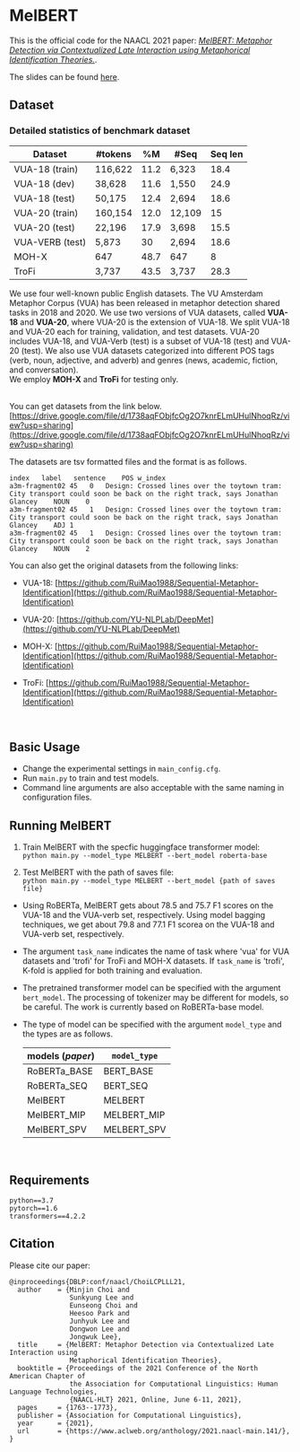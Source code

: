 # MelBERT
This is the official code for the NAACL 2021 paper: [_MelBERT: Metaphor Detection via Contextualized Late Interaction using Metaphorical Identification Theories._](https://www.aclweb.org/anthology/2021.naacl-main.141/).

The slides can be found [here](https://www.slideshare.net/SKLEE36/melbert-metaphor-detection-via-contextualized-late-interaction-using-metaphorical-identification-theories-naacl-2021).

<!-- 
Todo
- script
- slides
- bagging -->


## Dataset

### Detailed statistics of benchmark dataset

| Dataset         | #tokens | %M   | #Seq   | Seq len |
|-----------------|---------|------|--------|---------|
| VUA-18 (train)  | 116,622 | 11.2 |  6,323 |    18.4 |
| VUA-18 (dev)    |  38,628 | 11.6 |  1,550 |    24.9 |
| VUA-18 (test)   |  50,175 | 12.4 |  2,694 |    18.6 |
| VUA-20 (train)  | 160,154 | 12.0 | 12,109 |      15 |
| VUA-20 (test)   |  22,196 | 17.9 |  3,698 |    15.5 |
| VUA-VERB (test) |   5,873 |   30 |  2,694 |    18.6 |
| MOH-X           |     647 | 48.7 |    647 |       8 |
| TroFi           |   3,737 | 43.5 |  3,737 |    28.3 |


We use four well-known public English datasets. The VU Amsterdam Metaphor Corpus (VUA) has been released in metaphor detection shared tasks in 2018 and 2020. We use two versions of VUA datasets, called <b>VUA-18</b> and <b>VUA-20</b>, where VUA-20 is the extension of VUA-18. We split VUA-18 and VUA-20 each for training, validation, and test datasets. VUA-20 includes VUA-18, and VUA-Verb (test) is a subset of VUA-18 (test) and VUA-20 (test). We also use VUA datasets categorized into different POS tags (verb, noun, adjective, and adverb) and genres (news, academic, fiction, and conversation).<br>
We employ <b>MOH-X</b> and <b>TroFi</b> for testing only. 
<br><br>
<!-- Preprocessed Datasets -->

You can get datasets from the link below. 
[https://drive.google.com/file/d/1738aqFObjfcOg2O7knrELmUHulNhoqRz/view?usp=sharing](https://drive.google.com/file/d/1738aqFObjfcOg2O7knrELmUHulNhoqRz/view?usp=sharing)

The datasets are tsv formatted files and the format is as follows.
```
index	label	sentence	POS	w_index
a3m-fragment02 45	0	Design: Crossed lines over the toytown tram: City transport could soon be back on the right track, says Jonathan Glancey	NOUN	0
a3m-fragment02 45	1	Design: Crossed lines over the toytown tram: City transport could soon be back on the right track, says Jonathan Glancey	ADJ	1
a3m-fragment02 45	1	Design: Crossed lines over the toytown tram: City transport could soon be back on the right track, says Jonathan Glancey	NOUN	2
```

You can also get the original datasets from the following links:
<!-- VUA-18 and VUA-20 -->
- VUA-18: [https://github.com/RuiMao1988/Sequential-Metaphor-Identification](https://github.com/RuiMao1988/Sequential-Metaphor-Identification)

- VUA-20: [https://github.com/YU-NLPLab/DeepMet](https://github.com/YU-NLPLab/DeepMet)

<!-- MOH-X -->
- MOH-X: [https://github.com/RuiMao1988/Sequential-Metaphor-Identification](https://github.com/RuiMao1988/Sequential-Metaphor-Identification)

<!-- TroFi -->
- TroFi: [https://github.com/RuiMao1988/Sequential-Metaphor-Identification](https://github.com/RuiMao1988/Sequential-Metaphor-Identification)


<br>

## Basic Usage
- Change the experimental settings in `main_config.cfg`. <br>
- Run `main.py` to train and test models. <br>
- Command line arguments are also acceptable with the same naming in configuration files.


## Running MelBERT

1. Train MelBERT with the specfic huggingface transformer model:<br>
`python main.py --model_type MELBERT --bert_model roberta-base`

2. Test MelBERT with the path of saves file:<br>
`python main.py --model_type MELBERT --bert_model {path of saves file}`

- Using RoBERTa, MelBERT gets about 78.5 and 75.7 F1 scores on the VUA-18 and the VUA-verb set, respectively. Using model bagging techniques, we get about 79.8 and 77.1 F1 scorea on the VUA-18 and VUA-verb set, respectively.
- The argument `task_name` indicates the name of task where 'vua' for VUA datasets and 'trofi' for TroFi and MOH-X datasets. If `task_name` is 'trofi', K-fold is applied for both training and evaluation. 
- The pretrained transformer model can be specified with the argument `bert_model`. The processing of tokenizer may be different for models, so be careful. The work is currently based on RoBERTa-base model.
- The type of model can be specified with the argument `model_type` and the types are as follows.

  | models (_paper_)  | `model_type` |
  |-----------------|--------------|
  | RoBERTa_BASE    | BERT_BASE    |
  | RoBERTa_SEQ     | BERT_SEQ     |
  | MelBERT         | MELBERT      |
  | MelBERT_MIP     | MELBERT_MIP  |
  | MelBERT_SPV     | MELBERT_SPV  |
  
<!-- - RoBERTa_BASE: BLT_CLS 
- RoBERTa_SEQ: SEQ_BASE
- MelBERT: CLS_SPV_MIP
- MelBERT_MIP: CLS_MIP
- MelBERT_SPV: CLS_SPV -->

<br>

## Requirements
````
python==3.7
pytorch==1.6
transformers==4.2.2
````

## Citation
Please cite our paper:
```
@inproceedings{DBLP:conf/naacl/ChoiLCPLLL21,
  author    = {Minjin Choi and
               Sunkyung Lee and
               Eunseong Choi and
               Heesoo Park and
               Junhyuk Lee and
               Dongwon Lee and
               Jongwuk Lee},
  title     = {MelBERT: Metaphor Detection via Contextualized Late Interaction using
               Metaphorical Identification Theories},
  booktitle = {Proceedings of the 2021 Conference of the North American Chapter of
               the Association for Computational Linguistics: Human Language Technologies,
               {NAACL-HLT} 2021, Online, June 6-11, 2021},
  pages     = {1763--1773},
  publisher = {Association for Computational Linguistics},
  year      = {2021},
  url       = {https://www.aclweb.org/anthology/2021.naacl-main.141/},
}
```